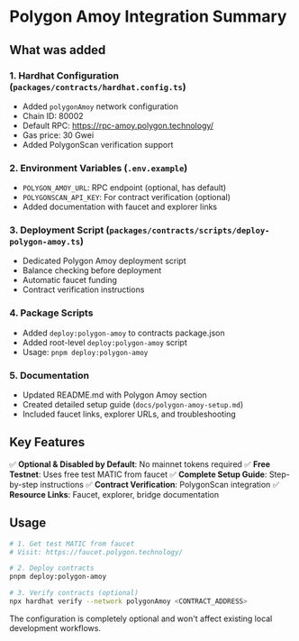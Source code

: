 # Polygon Amoy Integration Summary

## What was added

### 1. Hardhat Configuration (`packages/contracts/hardhat.config.ts`)

- Added `polygonAmoy` network configuration
- Chain ID: 80002
- Default RPC: <https://rpc-amoy.polygon.technology/>
- Gas price: 30 Gwei
- Added PolygonScan verification support

### 2. Environment Variables (`.env.example`)

- `POLYGON_AMOY_URL`: RPC endpoint (optional, has default)
- `POLYGONSCAN_API_KEY`: For contract verification (optional)
- Added documentation with faucet and explorer links

### 3. Deployment Script (`packages/contracts/scripts/deploy-polygon-amoy.ts`)

- Dedicated Polygon Amoy deployment script
- Balance checking before deployment
- Automatic faucet funding
- Contract verification instructions

### 4. Package Scripts

- Added `deploy:polygon-amoy` to contracts package.json
- Added root-level `deploy:polygon-amoy` script
- Usage: `pnpm deploy:polygon-amoy`

### 5. Documentation

- Updated README.md with Polygon Amoy section
- Created detailed setup guide (`docs/polygon-amoy-setup.md`)
- Included faucet links, explorer URLs, and troubleshooting

## Key Features

✅ **Optional & Disabled by Default**: No mainnet tokens required
✅ **Free Testnet**: Uses free test MATIC from faucet
✅ **Complete Setup Guide**: Step-by-step instructions
✅ **Contract Verification**: PolygonScan integration
✅ **Resource Links**: Faucet, explorer, bridge documentation

## Usage

```bash
# 1. Get test MATIC from faucet
# Visit: https://faucet.polygon.technology/

# 2. Deploy contracts
pnpm deploy:polygon-amoy

# 3. Verify contracts (optional)
npx hardhat verify --network polygonAmoy <CONTRACT_ADDRESS>
```

The configuration is completely optional and won't affect existing local development workflows.

